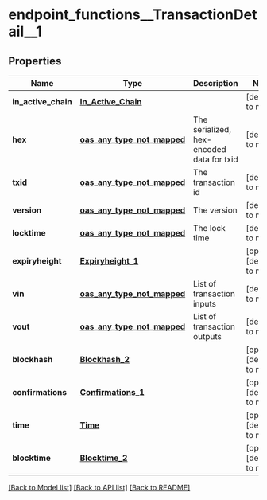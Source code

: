 # endpoint_functions__TransactionDetail__1
## Properties

| Name | Type | Description | Notes |
|------------ | ------------- | ------------- | -------------|
| **in\_active\_chain** | [**In_Active_Chain**](In_Active_Chain.md) |  | [default to null] |
| **hex** | [**oas_any_type_not_mapped**](.md) | The serialized, hex-encoded data for txid | [default to null] |
| **txid** | [**oas_any_type_not_mapped**](.md) | The transaction id | [default to null] |
| **version** | [**oas_any_type_not_mapped**](.md) | The version | [default to null] |
| **locktime** | [**oas_any_type_not_mapped**](.md) | The lock time | [default to null] |
| **expiryheight** | [**Expiryheight_1**](Expiryheight_1.md) |  | [optional] [default to null] |
| **vin** | [**oas_any_type_not_mapped**](.md) | List of transaction inputs | [default to null] |
| **vout** | [**oas_any_type_not_mapped**](.md) | List of transaction outputs | [default to null] |
| **blockhash** | [**Blockhash_2**](Blockhash_2.md) |  | [optional] [default to null] |
| **confirmations** | [**Confirmations_1**](Confirmations_1.md) |  | [optional] [default to null] |
| **time** | [**Time**](Time.md) |  | [optional] [default to null] |
| **blocktime** | [**Blocktime_2**](Blocktime_2.md) |  | [optional] [default to null] |

[[Back to Model list]](../README.md#documentation-for-models) [[Back to API list]](../README.md#documentation-for-api-endpoints) [[Back to README]](../README.md)

